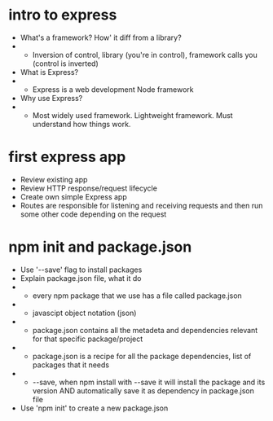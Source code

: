 # intro to express
* What's a framework? How' it diff from a library?
*   - Inversion of control, library (you're in control), framework calls you (control is inverted)
* What is Express?
*   - Express is a web development Node framework
* Why use Express?
*   - Most widely used framework. Lightweight framework. Must understand how things work.

# first express app
* Review existing app
* Review HTTP response/request lifecycle
* Create own simple Express app
* Routes are responsible for listening and receiving requests and then run some other code depending on the request

# npm init and package.json
* Use '--save' flag to install packages
* Explain package.json file, what it do
*   - every npm package that we use has a file called package.json
*   - javascipt object notation (json)
*   - package.json contains all the metadeta and dependencies relevant for that specific package/project
*   - package.json is a recipe for all the package dependencies, list of packages that it needs
*   - --save, when npm install with --save it will install the package and its version AND automatically save it as dependency in package.json file
* Use 'npm init' to create a new package.json